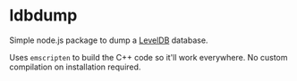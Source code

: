 # ldbdump

Simple node.js package to dump a [LevelDB](https://github.com/google/leveldb) database.

Uses `emscripten` to build the C++ code so it'll work everywhere.
No custom compilation on installation required.
